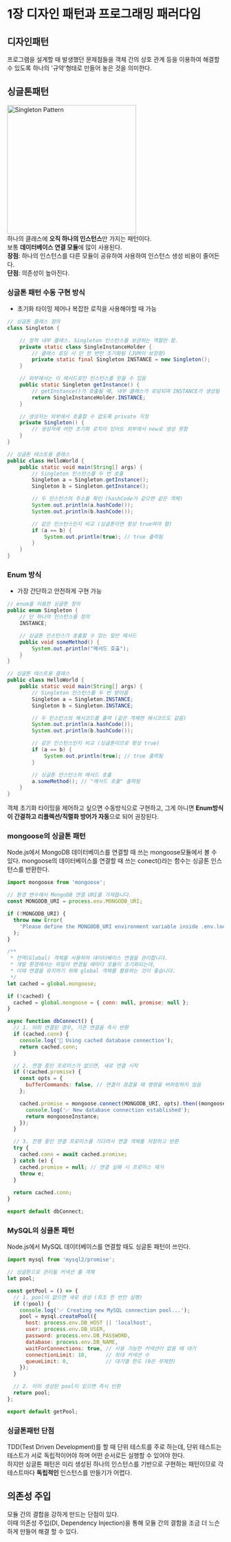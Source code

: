 # 1장 디자인 패턴과 프로그래밍 패러다임

## 디자인패턴
프로그램을 설계할 때 발생했던 문제점들을 객체 간의 상호 관계 등을 이용하여 해결할 수 있도록 하나의 '규약'형태로 만들어 놓은 것을 의미한다.

## 싱글톤패턴
<img src="images/singleton.png" alt="Singleton Pattern" width="300"/><br>
하나의 클래스에 **오직 하나의 인스턴스**만 가지는 패턴이다.<br>
보통 **데이터베이스 연결 모듈**에 많이 사용된다.<br>
**장점**: 하나의 인스턴스를 다른 모듈이 공유하여 사용하여 인스턴스 생성 비용이 줄어든다.<br>
**단점**: 의존성이 높아진다.<br>

### 싱글톤 패턴 수동 구현 방식
- 초기화 타이밍 제어나 복잡한 로직을 사용해야할 때 가능
```java
// 싱글톤 클래스 정의
class Singleton {

    // 정적 내부 클래스. Singleton 인스턴스를 보관하는 역할만 함.
    private static class SingleInstanceHolder {
        // 클래스 로딩 시 단 한 번만 초기화됨 (JVM이 보장함)
        private static final Singleton INSTANCE = new Singleton();
    }

    // 외부에서는 이 메서드로만 인스턴스를 얻을 수 있음
    public static Singleton getInstance() {
        // getInstance()가 호출될 때, 내부 클래스가 로딩되며 INSTANCE가 생성됨
        return SingleInstanceHolder.INSTANCE;
    }

    // 생성자는 외부에서 호출할 수 없도록 private 지정
    private Singleton() {
        // 생성자에 어떤 초기화 로직이 있어도 외부에서 new로 생성 못함
    }
}
```

```java
// 싱글톤 테스트용 클래스
public class HelloWorld {
    public static void main(String[] args) {
        // Singleton 인스턴스를 두 번 호출
        Singleton a = Singleton.getInstance();
        Singleton b = Singleton.getInstance();

        // 두 인스턴스의 주소를 확인 (hashCode가 같으면 같은 객체)
        System.out.println(a.hashCode());
        System.out.println(b.hashCode());

        // 같은 인스턴스인지 비교 (싱글톤이면 항상 true여야 함)
        if (a == b) {
            System.out.println(true); // true 출력됨
        }
    }
}
```

### Enum 방식
- 가장 간단하고 안전하게 구현 가능
```java
// enum을 이용한 싱글톤 정의
public enum Singleton {
    // 단 하나의 인스턴스를 정의
    INSTANCE;

    // 싱글톤 인스턴스가 호출할 수 있는 일반 메서드
    public void someMethod() {
        System.out.println("메서드 호출");
    }
}
```
```java
// 싱글톤 테스트용 클래스
public class HelloWorld {
    public static void main(String[] args) {
        // Singleton 인스턴스를 두 번 받아옴
        Singleton a = Singleton.INSTANCE;
        Singleton b = Singleton.INSTANCE;

        // 두 인스턴스의 해시코드를 출력 (같은 객체면 해시코드도 같음)
        System.out.println(a.hashCode());
        System.out.println(b.hashCode());

        // 같은 인스턴스인지 비교 (싱글톤이므로 항상 true)
        if (a == b) {
            System.out.println(true); // true 출력됨
        }

        // 싱글톤 인스턴스의 메서드 호출
        a.someMethod(); // "메서드 호출" 출력됨
    }
}
```

객체 초기화 타이밍을 제어하고 싶으면 수동방식으로 구현하고, 그게 아니면 **Enum방식이 간결하고 리플렉션/직렬화 방어가 자동**으로 되어 권장된다.

### mongoose의 싱글톤 패턴
Node.js에서 MongoDB 데이터베이스를 연결할 때 쓰는 mongoose모듈에서 볼 수 있다.
mongoose의 데이터베이스를 연결할 때 쓰는 conect()라는 함수는 싱글톤 인스턴스를 반환한다.

```javascript
import mongoose from 'mongoose';

// 환경 변수에서 MongoDB 연결 URI를 가져옵니다.
const MONGODB_URI = process.env.MONGODB_URI;

if (!MONGODB_URI) {
  throw new Error(
    'Please define the MONGODB_URI environment variable inside .env.local'
  );
}

/**
 * 전역(Global) 객체를 사용하여 데이터베이스 연결을 관리합니다.
 * 개발 환경에서는 파일이 변경될 때마다 모듈이 초기화되는데,
 * 이때 연결을 유지하기 위해 global 객체를 활용하는 것이 좋습니다.
 */
let cached = global.mongoose;

if (!cached) {
  cached = global.mongoose = { conn: null, promise: null };
}

async function dbConnect() {
  // 1. 이미 연결된 경우, 기존 연결을 즉시 반환
  if (cached.conn) {
    console.log('🚀 Using cached database connection');
    return cached.conn;
  }

  // 2. 연결 중인 프로미스가 없으면, 새로 연결 시작
  if (!cached.promise) {
    const opts = {
      bufferCommands: false, // 연결이 끊겼을 때 명령을 버퍼링하지 않음
    };

    cached.promise = mongoose.connect(MONGODB_URI, opts).then((mongooseInstance) => {
      console.log('✅ New database connection established');
      return mongooseInstance;
    });
  }

  // 3. 진행 중인 연결 프로미스를 기다려서 연결 객체를 저장하고 반환
  try {
    cached.conn = await cached.promise;
  } catch (e) {
    cached.promise = null; // 연결 실패 시 프로미스 제거
    throw e;
  }
  
  return cached.conn;
}

export default dbConnect;
```

### MySQL의 싱클톤 패턴
Node.js에서 MySQL 데이터베이스를 연결할 때도 싱글톤 패턴이 쓰인다.
```javascript
import mysql from 'mysql2/promise';

// 싱글톤으로 관리될 커넥션 풀 객체
let pool;

const getPool = () => {
  // 1. pool이 없으면 새로 생성 (최초 한 번만 실행)
  if (!pool) {
    console.log('✅ Creating new MySQL connection pool...');
    pool = mysql.createPool({
      host: process.env.DB_HOST || 'localhost',
      user: process.env.DB_USER,
      password: process.env.DB_PASSWORD,
      database: process.env.DB_NAME,
      waitForConnections: true, // 사용 가능한 커넥션이 없을 때 대기
      connectionLimit: 10,      // 최대 커넥션 수
      queueLimit: 0,            // 대기열 한도 (0은 무제한)
    });
  }

  // 2. 이미 생성된 pool이 있으면 즉시 반환
  return pool;
};

export default getPool;
```

### 싱글톤패턴 단점
TDD(Test Driven Development)를 할 때 단위 테스트를 주로 하는데, 단위 테스트는 테스트가 서로 독립적이어야 하며 어떤 순서로든 실행할 수 있어야 한다.<br>
하지만 싱글톤 패턴은 미리 생성된 하나의 인스턴스를 기반으로 구현하는 패턴이므로 각 테스트마다 **독립적인** 인스턴스를 만들기가 어렵다.

## 의존성 주입
모듈 간의 결합을 강하게 만드는 단점이 있다.<br>
이때 의존성 주입(DI, Dependency Injection)을 통해 모듈 간의 결함을 조금 더 느슨하게 만들어 해결 할 수 있다.<br>

